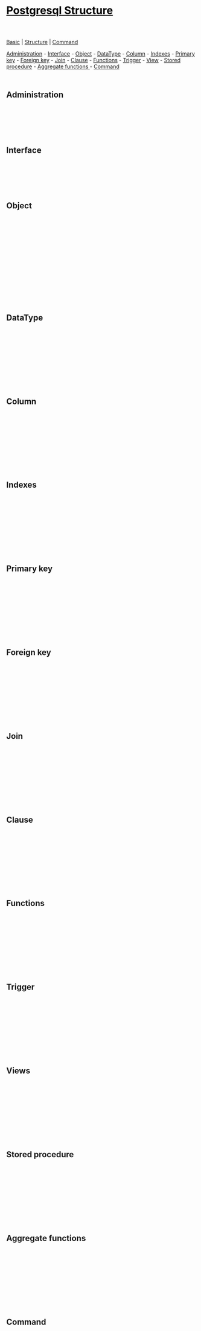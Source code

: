 <style>
.md0{padding-bottom: 150px;}
.md1{padding-bottom: 75px;}
.md2{padding-bottom: 50px;}
.md3{padding-bottom: 25px;}
.md4{padding-bottom: 5px;}
.md5{padding-bottom: 10px;}
.tbl1 td#header{background-color: D1ECCF}
.tbl1 tr#header{background-color: D1ECCF}
.red{color:#E74C3C}
.blue{color:#3498DB}
.green{color:##28B463}
table{border: 0px solid black;}
</style>


# [<span style="color:black;">Postgresql Structure</span>]( Index.md)

<div class="md3"></div>

[Basic](Basic.md) | 
[Structure](Structure.md) | 
[Command](Command.md)


<div class="md3">
<a href="#Administration">Administration</a> - 
<a href="#Interface">Interface</a> - 
<a href="#Object">Object</a> - 
<a href="#DataType">DataType</a> - 
<a href="#Column">Column</a> - 
<a href="#Indexes">Indexes</a> - 
<a href="#Primary key">Primary key</a> - 
<a href="#Foreign key">Foreign key</a> - 
<a href="#Join">Join</a> - 
<a href="#Clause">Clause</a> - 
<a href="#Functions">Functions</a> - 
<a href="#Trigger">Trigger</a> - 
<a href="#View">View</a> - 
<a href="#Stored procedure">Stored procedure</a> - 
<a href="#Aggregate functions ">Aggregate functions </a> - 
<a href="#Command ">Command</a>
</div>






## Administration

<div class="md1">

</div>





## Interface

<div class="md1">

</div>






## Object

<div class="md1">

</div>





<div class="md0"></div>

## DataType





<div class="md0"></div>

## Column 





<div class="md0"></div>

## Indexes 







<div class="md0"></div>

## Primary key  






<div class="md0"></div>

## Foreign key 






<div class="md0"></div>

## Join 





<div class="md0"></div>

## Clause 






<div class="md0"></div>

## Functions 







<div class="md0"></div>

## Trigger 





<div class="md0"></div>

## Views 





<div class="md0"></div>

## Stored procedure 





<div class="md0"></div>

## Aggregate functions 






<div class="md0"></div>

## Command 